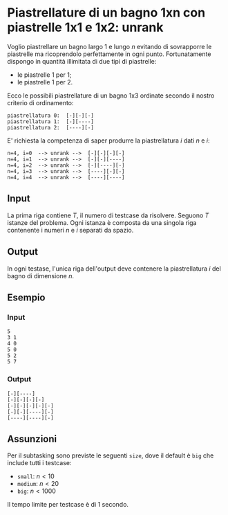 # Piastrellature di un bagno 1xn con piastrelle 1x1 e 1x2: unrank

Voglio piastrellare un bagno largo $1$ e lungo $n$ evitando di sovrapporre le piastrelle ma ricoprendolo perfettamente in ogni punto. Fortunatamente dispongo in quantità illimitata di due tipi di piastrelle:

* le piastrelle $1$ per $1$;
* le piastrelle $1$ per $2$.

Ecco le possibili piastrellature di un bagno 1x3 ordinate secondo il nostro criterio di ordinamento:

```
piastrellatura 0:  [-][-][-]
piastrellatura 1:  [-][----]
piastrellatura 2:  [----][-]
```

E' richiesta la competenza di saper produrre la piastrellatura $i$ dati $n$ e $i$:

```
n=4, i=0  --> unrank -->  [-][-][-][-]
n=4, i=1  --> unrank -->  [-][-][----]
n=4, i=2  --> unrank -->  [-][----][-]
n=4, i=3  --> unrank -->  [----][-][-]
n=4, i=4  --> unrank -->  [----][----]
```


## Input
La prima riga contiene $T$, il numero di testcase da risolvere. Seguono $T$
istanze del problema. Ogni istanza è composta da una singola riga contenente
 i numeri $n$ e $i$ separati da spazio.

## Output 
In ogni testase, l'unica riga dell'output deve contenere la piastrellatura $i$ del bagno di dimensione $n$.

## Esempio

### Input
```
5
3 1
4 0
5 0
5 2
5 7
```

### Output
```
[-][----]
[-][-][-][-]
[-][-][-][-][-]
[-][-][----][-]
[----][----][-]
```


## Assunzioni

Per il subtasking sono previste le seguenti `size`, dove il default è `big` che include tutti i testcase:

* `small`: $n < 10$
* `medium`: $n < 20$
* `big`: $n < 1000$

Il tempo limite per testcase è di $1$ secondo.

